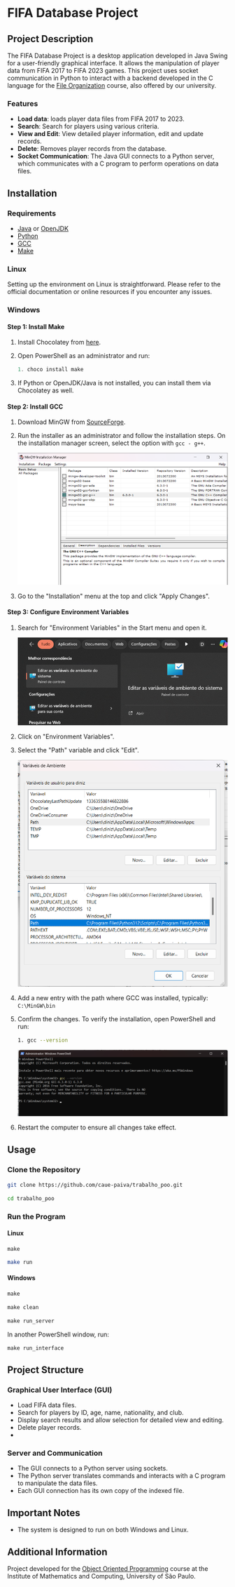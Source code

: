 # FIFA Database Project

## Project Description

The FIFA Database Project is a desktop application developed in Java Swing for a user-friendly graphical interface. It allows the manipulation of player data from FIFA 2017 to FIFA 2023 games. This project uses socket communication in Python to interact with a backend developed in the C language for the [File Organization](https://uspdigital.usp.br/jupiterweb/obterDisciplina?sgldis=SCC0215&codcur=55041&codhab=0) course, also offered by our university.

### Features

- **Load data**: loads player data files from FIFA 2017 to 2023.
- **Search**: Search for players using various criteria.
- **View and Edit**: View detailed player information, edit and update records.
- **Delete**: Removes player records from the database.
- **Socket Communication**: The Java GUI connects to a Python server, which communicates with a C program to perform operations on data files.

## Installation

### Requirements

- [Java](https://www.oracle.com/java/technologies/javase-downloads.html) or [OpenJDK](https://openjdk.java.net/)
- [Python](https://www.python.org/)
- [GCC](https://gcc.gnu.org/)
- [Make](https://www.gnu.org/software/make/)

### Linux

Setting up the environment on Linux is straightforward. Please refer to the official documentation or online resources if you encounter any issues.

### Windows

#### Step 1: Install Make

1. Install Chocolatey from [here](https://chocolatey.org/install).
2. Open PowerShell as an administrator and run:

    ```powershell
    1. choco install make
    ```

3. If Python or OpenJDK/Java is not installed, you can install them via Chocolatey as well.

#### Step 2: Install GCC

1. Download MinGW from [SourceForge](https://sourceforge.net/projects/mingw/).
2. Run the installer as an administrator and follow the installation steps. On the installation manager screen, select the option with `gcc - g++`.

    ![GCC Installation](readmeImgs/z.png)

3. Go to the "Installation" menu at the top and click "Apply Changes".

#### Step 3: Configure Environment Variables

1. Search for "Environment Variables" in the Start menu and open it.

    ![Environment Variables](readmeImgs/w.png)

2. Click on "Environment Variables".
3. Select the "Path" variable and click "Edit".

    ![Edit Path](readmeImgs/a.png)

4. Add a new entry with the path where GCC was installed, typically: ``C:\MinGW\bin``

5. Confirm the changes. To verify the installation, open PowerShell and run:

    ```bash
    1. gcc --version
    ```

    ![GCC Version](readmeImgs/c.png)

6. Restart the computer to ensure all changes take effect.

## Usage

### Clone the Repository

```bash
git clone https://github.com/caue-paiva/trabalho_poo.git
```
```bash
cd trabalho_poo
```

### Run the Program

#### Linux

```
make
```
```bash
make run
```

#### Windows

```powershell
make
```
```powershell
make clean
```
```powershell
make run_server
```

In another PowerShell window, run:

```powershell
make run_interface
```

## Project Structure

### Graphical User Interface (GUI)

- Load FIFA data files.
- Search for players by ID, age, name, nationality, and club.
- Display search results and allow selection for detailed view and editing.
- Delete player records.
- 
### Server and Communication

- The GUI connects to a Python server using sockets.
- The Python server translates commands and interacts with a C program to manipulate the data files.
- Each GUI connection has its own copy of the indexed file.

## Important Notes

- The system is designed to run on both Windows and Linux.

## Additional Information

Project developed for the [Object Oriented Programming](https://uspdigital.usp.br/jupiterweb/obterDisciplina?sgldis=SSC0103&codcur=55041&codhab=0) course at the Institute of Mathematics and Computing, University of São Paulo.
